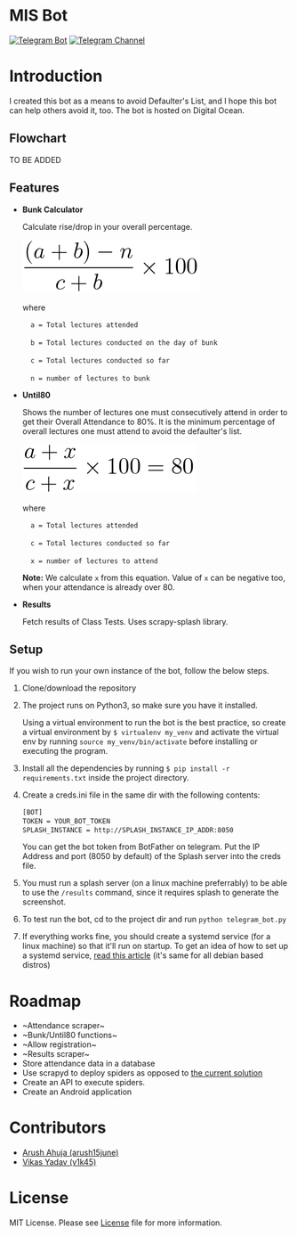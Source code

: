 # MIS Bot

[![Telegram Bot](https://img.shields.io/badge/Telegram-Bot-blue.svg)](https://t.me/SJCET_MIS_BOT)
[![Telegram Channel](https://img.shields.io/badge/Telegram-Channel-blue.svg)](https://t.me/joinchat/AAAAAEzdjHzLCzMiKpUw6w)

# Introduction
I created this bot as a means to avoid Defaulter's List, and I hope this bot can help others avoid it, too. The bot is hosted on Digital Ocean. 

## Flowchart
TO BE ADDED

## Features
  * **Bunk Calculator**
  
    Calculate rise/drop in your overall percentage.

    [![Bunk calculator formula](media/bunk_func.png)]()

    where 

          a = Total lectures attended

          b = Total lectures conducted on the day of bunk

          c = Total lectures conducted so far

          n = number of lectures to bunk
  * **Until80**

    Shows the number of lectures one must consecutively attend in order to get their Overall Attendance to 80%. It is the minimum percentage of overall lectures one must attend to avoid the defaulter's list.

    [![Until80 formula](media/until80_func.png)]()

    where 

          a = Total lectures attended

          c = Total lectures conducted so far

          x = number of lectures to attend
    **Note:** We calculate `x` from this equation. Value of `x` can be negative too, when your attendance is already over 80.
  * **Results**

    Fetch results of Class Tests. Uses scrapy-splash library.

## Setup
If you wish to run your own instance of the bot, follow the below steps.

 1. Clone/download the repository
 2. The project runs on Python3, so make sure you have it installed.

      Using a virtual environment to run the bot is the best practice, so create a virtual environment by
      `$ virtualenv my_venv` and activate the virtual env by running `source my_venv/bin/activate` before installing or executing the program.
 3. Install all the dependencies by running `$ pip install -r requirements.txt` inside the project directory.
 4. Create a creds.ini file in the same dir with the following contents:

     ```
     [BOT]
     TOKEN = YOUR_BOT_TOKEN
     SPLASH_INSTANCE = http://SPLASH_INSTANCE_IP_ADDR:8050
     ```
     You can get the bot token from BotFather on telegram.
     Put the IP Address and port (8050 by default) of the Splash server into the creds file.
 5. You must run a splash server (on a linux machine preferrably) to be able to use the `/results` command, since it requires splash to generate the screenshot.
 5. To test run the bot, cd to the project dir and run `python telegram_bot.py`
 6. If everything works fine, you should create a systemd service (for a linux machine) so that it'll run on startup. To get an idea of how to set up a systemd service, [read this article](https://www.raspberrypi-spy.co.uk/2015/10/how-to-autorun-a-python-script-on-boot-using-systemd/) (it's same for all debian based distros)

# Roadmap
 * ~Attendance scraper~
 * ~Bunk/Until80 functions~
 * ~Allow registration~
 * ~Results scraper~
 * Store attendance data in a database
 * Use scrapyd to deploy spiders as opposed to [the current solution](https://stackoverflow.com/a/43661172)
 * Create an API to execute spiders.
 * Create an Android application


# Contributors
 * [Arush Ahuja (arush15june)](https://github.com/arush15june)
 * [Vikas Yadav (v1k45)](https://github.com/v1k45)

# License
MIT License. Please see [License](LICENSE.md) file for more information.